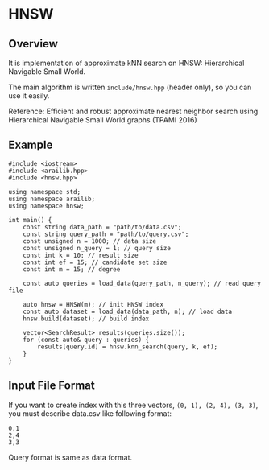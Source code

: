 # HNSW
## Overview
It is implementation of approximate kNN search on HNSW: Hierarchical Navigable Small World.

The main algorithm is written `include/hnsw.hpp` (header only), so you can use it easily.

Reference: Efficient and robust approximate nearest neighbor search using Hierarchical Navigable Small World graphs (TPAMI 2016)

## Example
```
#include <iostream>
#include <arailib.hpp>
#include <hnsw.hpp>

using namespace std;
using namespace arailib;
using namespace hnsw;

int main() {
    const string data_path = "path/to/data.csv";
    const string query_path = "path/to/query.csv";
    const unsigned n = 1000; // data size
    const unsigned n_query = 1; // query size
    const int k = 10; // result size
    const int ef = 15; // candidate set size
    const int m = 15; // degree

    const auto queries = load_data(query_path, n_query); // read query file

    auto hnsw = HNSW(m); // init HNSW index
    const auto dataset = load_data(data_path, n); // load data
    hnsw.build(dataset); // build index
    
    vector<SearchResult> results(queries.size());
    for (const auto& query : queries) {
        results[query.id] = hnsw.knn_search(query, k, ef);
    }
}
```

## Input File Format
If you want to create index with this three vectors, `(0, 1), (2, 4), (3, 3)`, you must describe data.csv like following format:
```
0,1
2,4
3,3
```

Query format is same as data format.
